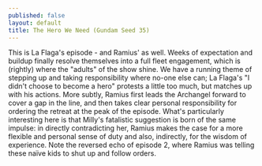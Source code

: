 ```yaml
---
published: false
layout: default
title: The Hero We Need (Gundam Seed 35)
---
```

This is La Flaga's episode - and Ramius' as well. Weeks of expectation and buildup finally resolve themselves into a full fleet engagement, which is (rightly) where the "adults" of the show shine. We have a running theme of stepping up and taking responsibility where no-one else can; La Flaga's "I didn't choose to become a hero" protests a little too much, but matches up with his actions. More subtly, Ramius first leads the Archangel forward to cover a gap in the line, and then takes clear personal responsibility for ordering the retreat at the peak of the episode. What's particularly interesting here is that Milly's fatalistic suggestion is born of the same impulse: in directly contradicting her, Ramius makes the case for a more flexible and personal sense of duty and also, indirectly, for the wisdom of experience. Note the reversed echo of episode 2, where Ramius was telling these naïve kids to shut up and follow orders.

